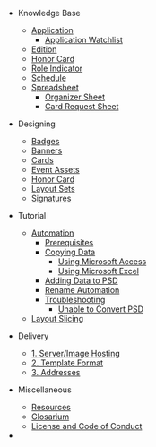 * Knowledge Base
  * [Application]()
    * [Application Watchlist]()
  * [Edition]()
  * [Honor Card]()
  * [Role Indicator]()
  * [Schedule]()
  * [Spreadsheet]()
    * [Organizer Sheet]()
    * [Card Request Sheet]()

* Designing
  * [Badges]()
  * [Banners](gfx/banners.md)
  * [Cards](gfx/cards.md)
  * [Event Assets](gfx/event_assets.md)
  * [Honor Card]()
  * [Layout Sets](gfx/layouts.md)
  * [Signatures](gfx/signatures.md)

* Tutorial
  * [Automation]()
    * [Prerequisites]()
    * [Copying Data]()
      * [Using Microsoft Access]()
      * [Using Microsoft Excel]()
    * [Adding Data to PSD]()
    * [Rename Automation]()
    * [Troubleshooting]()
      * [Unable to Convert PSD]()
  * [Layout Slicing]()

* Delivery
  * [1. Server/Image Hosting]()
  * [2. Template Format]()
  * [3. Addresses]()

* Miscellaneous
  * [Resources](resources.md)
  * [Glosarium](glosarium.md)
  * [License and Code of Conduct](site-license.md)
* <div id="mb-footer"></div>